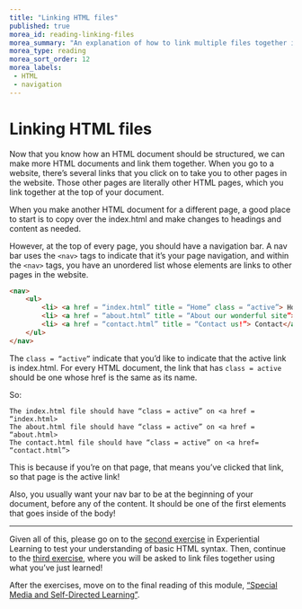 ```yaml
---
title: "Linking HTML files"
published: true
morea_id: reading-linking-files
morea_summary: "An explanation of how to link multiple files together in HTML"
morea_type: reading
morea_sort_order: 12
morea_labels:
 - HTML
 - navigation
---
```


# Linking HTML files

Now that you know how an HTML document should be structured, we can make more HTML documents and link them together. When you go to a website, there’s several links that you click on to take you to other pages in the website. Those other pages are literally other HTML pages, which you link together at the top of your document. 

When you make another HTML document for a different page, a good place to start is to copy over the index.html and make changes to headings and content as needed. 

However, at the top of every page, you should have a navigation bar. A nav bar uses the `<nav>` tags to indicate that it’s your page navigation, and within the `<nav>` tags, you have an unordered list whose elements are links to other pages in the website. 

```html
<nav>
	<ul>
		<li> <a href = “index.html” title = “Home” class = “active”> Home</a></li>
		<li> <a href = “about.html” title = “About our wonderful site”> About</a></li>
		<li> <a href = “contact.html” title = “Contact us!”> Contact</a></li>
	</ul>
</nav>
```

The `class = “active”` indicate that you’d like to indicate that the active link is index.html. For every HTML document, the link that has `class = active` should be one whose href is the same as its name. 

So: 

	The index.html file should have “class = active” on <a href = “index.html> 
	The about.html file should have “class = active” on <a href = “about.html>
	The contact.html file should have “class = active” on <a href= “contact.html”>

This is because if you’re on that page, that means you’ve clicked that link, so that page is the active link! 

Also, you usually want your nav bar to be at the beginning of your document, before any of the content. It should be one of the first elements that goes inside of the body! 

---
Given all of this, please go on to the [second exercise](https://junior-devleague.github.io/JDLA-Web-Development/morea/3_Basic_HTML/experience-debug-html.html) in Experiential Learning to test your understanding of basic HTML syntax. Then, continue to the [third exercise](https://junior-devleague.github.io/JDLA-Web-Development/morea/3_Basic_HTML/experience-linking-files.html), where you will be asked to link files together using what you’ve just learned!

After the exercises, move on to the final reading of this module, [“Special Media and Self-Directed Learning”](https://junior-devleague.github.io/JDLA-Web-Development/morea/3_Basic_HTML/reading-special-media.html).

